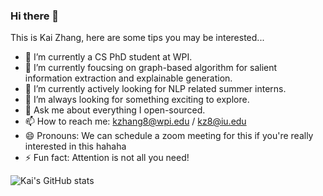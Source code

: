 ### Hi there 👋

This is Kai Zhang, here are some tips you may be interested...

- 🔭 I’m currently a CS PhD student at WPI.
- 🌱 I’m currently foucsing on graph-based algorithm for salient information extraction and explainable generation.
- 👯 I’m currently actively looking for NLP related summer interns.
- 🤔 I’m always looking for something exciting to explore.
- 💬 Ask me about everything I open-sourced.
- 📫 How to reach me: kzhang8@wpi.edu / kz8@iu.edu
- 😄 Pronouns: We can schedule a zoom meeting for this if you're really interested in this hahaha
- ⚡ Fun fact: Attention is not all you need!

![Kai's GitHub stats](https://github-readme-stats.vercel.app/api?username=MatthewKKai&show_icons=true&theme=radical)

<!--
**MatthewKKai/MatthewKKai** is a ✨ _special_ ✨ repository because its `README.md` (this file) appears on your GitHub profile.



